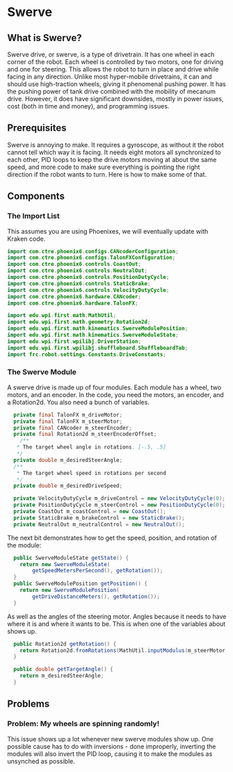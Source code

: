 # Swerve

## What is Swerve?

Swerve drive, or swerve, is a type of drivetrain. It has one wheel in each corner of the robot. Each wheel is controlled by two motors, one for driving and one for steering. This allows the robot to turn in place and drive while facing in any direction. Unlike most hyper-mobile drivetrains, it can and should use high-traction wheels, giving it phenomenal pushing power. It has the pushing power of tank drive combined with the mobility of mecanum drive. However, it does have significant downsides, mostly in power issues, cost (both in time and money), and programming issues.

## Prerequisites

Swerve is annoying to make. It requires a gyroscope, as without it the robot cannot tell which way it is facing. It needs eight motors all synchronized to each other, PID loops to keep the drive motors moving at about the same speed, and more code to make sure everything is pointing the right direction if the robot wants to turn. Here is how to make some of that.

## Components

### The Import List

This assumes you are using Phoenixes, we will eventually update with Kraken code.
```java
import com.ctre.phoenix6.configs.CANcoderConfiguration;
import com.ctre.phoenix6.configs.TalonFXConfiguration;
import com.ctre.phoenix6.controls.CoastOut;
import com.ctre.phoenix6.controls.NeutralOut;
import com.ctre.phoenix6.controls.PositionDutyCycle;
import com.ctre.phoenix6.controls.StaticBrake;
import com.ctre.phoenix6.controls.VelocityDutyCycle;
import com.ctre.phoenix6.hardware.CANcoder;
import com.ctre.phoenix6.hardware.TalonFX;

import edu.wpi.first.math.MathUtil;
import edu.wpi.first.math.geometry.Rotation2d;
import edu.wpi.first.math.kinematics.SwerveModulePosition;
import edu.wpi.first.math.kinematics.SwerveModuleState;
import edu.wpi.first.wpilibj.DriverStation;
import edu.wpi.first.wpilibj.shuffleboard.ShuffleboardTab;
import frc.robot.settings.Constants.DriveConstants;
```

### The Swerve Module

A swerve drive is made up of four modules. Each module has a wheel, two motors, and an encoder. In the code, you need the motors, an encoder, and a Rotation2d. You also need a bunch of variables.
```java
  private final TalonFX m_driveMotor;
  private final TalonFX m_steerMotor;
  private final CANcoder m_steerEncoder;
  private final Rotation2d m_steerEncoderOffset;
    /**
   * The target wheel angle in rotations. [-.5, .5]
   */
  private double m_desiredSteerAngle;
  /**
   * The target wheel speed in rotations per second
   */
  private double m_desiredDriveSpeed;

  private VelocityDutyCycle m_driveControl = new VelocityDutyCycle(0);
  private PositionDutyCycle m_steerControl = new PositionDutyCycle(0);
  private CoastOut m_coastControl = new CoastOut();
  private StaticBrake m_brakeControl = new StaticBrake();
  private NeutralOut m_neutralControl = new NeutralOut();
```
The next bit demonstrates how to get the speed, position, and rotation of the module: 
```java
  public SwerveModuleState getState() {
    return new SwerveModuleState(
        getSpeedMetersPerSecond(), getRotation());
  }
  public SwerveModulePosition getPosition() {
    return new SwerveModulePosition(
        getDriveDistanceMeters(), getRotation());
  }
```
As well as the angles of the steering motor. Angles because it needs to have where it is and where it wants to be. This is when one of the variables about shows up.
```java
  public Rotation2d getRotation() {
    return Rotation2d.fromRotations(MathUtil.inputModulus(m_steerMotor.getPosition().getValue(), -0.5, 0.5));
  }

  public double getTargetAngle() {
    return m_desiredSteerAngle;
  }
```
## Problems

### Problem: My wheels are spinning randomly!
This issue shows up a lot whenever new swerve modules show up. One possible cause has to do with inversions - done improperly, inverting the modules will also invert the PID loop, causing it to make the modules as unsynched as possible. 
